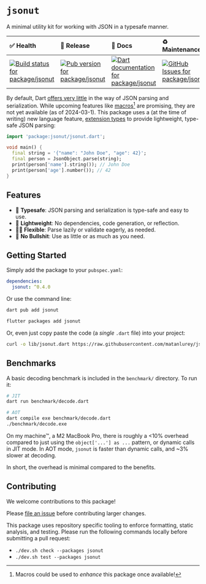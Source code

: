 <!-- #region(HEADER) -->
# `jsonut`

A minimal utility kit for working with JSON in a typesafe manner.

| ✅ Health | 🚀 Release | 📝 Docs | ♻️ Maintenance |
|:----------|:-----------|:--------|:--------------|
| [![Build status for package/jsonut](https://github.com/matanlurey/pub.lurey.dev/actions/workflows/package_jsonut.yaml/badge.svg)](https://github.com/matanlurey/pub.lurey.dev/actions/workflows/package_jsonut.yaml) | [![Pub version for package/jsonut](https://img.shields.io/pub/v/jsonut)](https://pub.dev/packages/jsonut) | [![Dart documentation for package/jsonut](https://img.shields.io/badge/dartdoc-reference-blue.svg)](https://pub.dev/documentation/jsonut) | [![GitHub Issues for package/jsonut](https://img.shields.io/github/issues/matanlurey/pub.lurey.dev/pkg-jsonut?label=issues)](https://github.com/matanlurey/pub.lurey.dev/issues?q=is%3Aopen+is%3Aissue+label%3Apkg-jsonut) |
<!-- #endregion -->

<!-- See https://dart.dev/guides/libraries/writing-package-pages -->

By default, Dart [offers very little](https://dart.dev/guides/json) in the way
of JSON parsing and serialization. While upcoming features like
[macros][working-feature-macros][^1] are promising, they are not yet available
(as of 2024-03-1). This package uses a (at the time of writing) new language
feature, [extension types](https://dart.dev/language/extension-types) to provide
lightweight, type-safe JSON parsing:

```dart
import 'package:jsonut/jsonut.dart';

void main() {
  final string = '{"name": "John Doe", "age": 42}';
  final person = JsonObject.parse(string);
  print(person['name'].string()); // John Doe
  print(person['age'].number()); // 42
}
```

[working-feature-macros]: https://github.com/dart-lang/language/tree/3c846917d835fd54526c9fc02ac066ee8afa76a5/

[^1]: Macros could be used to _enhance_ this package once available!

## Features

- 🦺 **Typesafe**: JSON parsing and serialization is type-safe and easy to use.
- 💨 **Lightweight**: No dependencies, code generation, or reflection.
- 💪🏽 **Flexible**: Parse lazily or validate eagerly, as needed.
- 🚫 **No Bullshit**: Use as little or as much as you need.

## Getting Started

Simply add the package to your `pubspec.yaml`:

```yaml
dependencies:
  jsonut: ^0.4.0
```

Or use the command line:

```sh
dart pub add jsonut
```

```sh
flutter packages add jsonut
```

Or, even just copy paste the code (a _single_ `.dart` file) into your project:

```sh
curl -o lib/jsonut.dart https://raw.githubusercontent.com/matanlurey/jsonut/main/lib/jsonut.dart
```

## Benchmarks

A basic decoding benchmark is included in the `benchmark/` directory. To run it:

```sh
# JIT
dart run benchmark/decode.dart

# AOT
dart compile exe benchmark/decode.dart
./benchmark/decode.exe
```

On my machine™, a M2 MacBook Pro, there is roughly a <10% overhead compared to
just using the `object['...'] as ...` pattern, or dynamic calls in JIT mode. In AOT mode, `jsonut` is faster than dynamic calls, and ~3% slower at decoding.

In short, the overhead is minimal compared to the benefits.

<!-- #region(CONTRIBUTING) -->
## Contributing

We welcome contributions to this package!

Please [file an issue][] before contributing larger changes.

[file an issue]: https://github.com/matanlurey/pub.lurey.dev/issues/new?labels=pkg-jsonut

This package uses repository specific tooling to enforce formatting, static analysis, and testing. Please run the following commands locally before submitting a pull request:

- `./dev.sh check --packages jsonut`
- `./dev.sh test --packages jsonut`

<!-- #endregion -->
